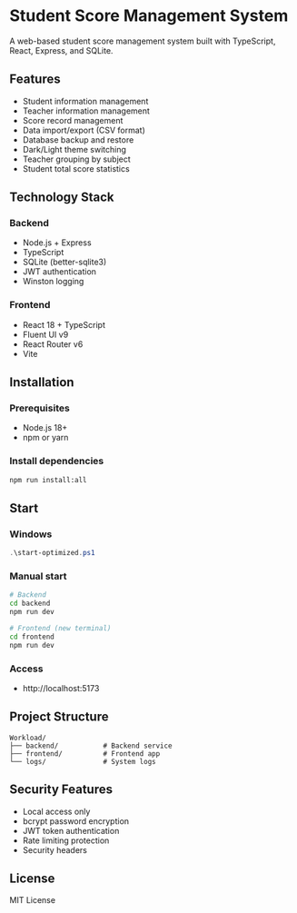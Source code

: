 # Student Score Management System

A web-based student score management system built with TypeScript, React, Express, and SQLite.

## Features

- Student information management
- Teacher information management
- Score record management
- Data import/export (CSV format)
- Database backup and restore
- Dark/Light theme switching
- Teacher grouping by subject
- Student total score statistics

## Technology Stack

### Backend
- Node.js + Express
- TypeScript
- SQLite (better-sqlite3)
- JWT authentication
- Winston logging

### Frontend
- React 18 + TypeScript
- Fluent UI v9
- React Router v6
- Vite

## Installation

### Prerequisites
- Node.js 18+
- npm or yarn

### Install dependencies
```bash
npm run install:all
```

## Start

### Windows
```powershell
.\start-optimized.ps1
```

### Manual start
```bash
# Backend
cd backend
npm run dev

# Frontend (new terminal)
cd frontend
npm run dev
```

### Access
- http://localhost:5173

## Project Structure

```
Workload/
├── backend/           # Backend service
├── frontend/          # Frontend app
└── logs/              # System logs
```

## Security Features

- Local access only
- bcrypt password encryption
- JWT token authentication
- Rate limiting protection
- Security headers

## License

MIT License
